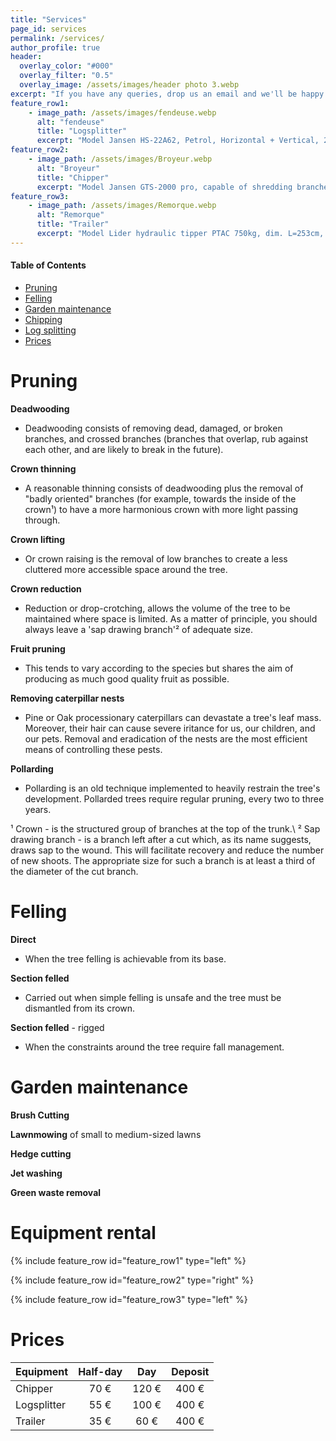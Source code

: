 ```yaml
---
title: "Services"
page_id: services
permalink: /services/
author_profile: true
header:
  overlay_color: "#000"
  overlay_filter: "0.5"
  overlay_image: /assets/images/header photo 3.webp
excerpt: "If you have any queries, drop us an email and we'll be happy to help. Our details can be found on the contact page."
feature_row1:
    - image_path: /assets/images/fendeuse.webp
      alt: "fendeuse"
      title: "Logsplitter"
      excerpt: "Model Jansen HS-22A62, Petrol, Horizontal + Vertical, 22T, 62cm ; towable, with 22 tons of hydraulic pressure, the option of splitting horizontally for medium-sized logs, meaning less strain on the back, or vertically for larger logs, a cruciform wedge for considerable time savings"
feature_row2:
    - image_path: /assets/images/Broyeur.webp
      alt: "Broyeur"
      title: "Chipper"
      excerpt: "Model Jansen GTS-2000 pro, capable of shredding branches up to 10cm in diameter, compact and towable for ease of transport."
feature_row3:
    - image_path: /assets/images/Remorque.webp
      alt: "Remorque"
      title: "Trailer"
      excerpt: "Model Lider hydraulic tipper PTAC 750kg, dim. L=253cm, W=147cm"
---
```


#### Table of Contents

- [Pruning](#pruning)
- [Felling](#felling)
- [Garden maintenance ](#garden-maintenance)
- [Chipping](#chipping)
- [Log splitting ](#log-splitting)
- [Prices](#prices)

# Pruning 

**Deadwooding** 
- Deadwooding consists of removing dead, damaged, or broken branches, and crossed branches (branches that overlap, rub against each other, and are likely to break in the future).

**Crown thinning** 
- A reasonable thinning consists of deadwooding plus the removal of "badly oriented" branches (for example, towards the inside of the crown¹) to have a more harmonious crown with more light passing through.

**Crown lifting** 
- Or crown raising is the removal of low branches to create a less cluttered more accessible space around the tree. 

**Crown reduction** 
- Reduction or drop-crotching, allows the volume of the tree to be maintained where space is limited. As a matter of principle, you should always leave a 'sap drawing branch'² of adequate size.

**Fruit pruning** 
- This tends to vary according to the species but shares the aim of producing as much good quality fruit as possible. 

**Removing caterpillar nests** 
- Pine or Oak processionary caterpillars can devastate a tree's leaf mass. Moreover, their hair can cause severe iritance for us, our children, and our pets. Removal and eradication of the nests are the most efficient means of controlling these pests. 

**Pollarding** 
- Pollarding is an old technique implemented to heavily restrain the tree's development. Pollarded trees require regular pruning, every two to three years. 

¹ Crown - is the structured group of branches at the top of the trunk.\\
² Sap drawing branch - is a branch left after a cut which, as its name suggests, draws sap to the wound. This will facilitate recovery and reduce the number of new shoots. The appropriate size for such a branch is at least a third of the diameter of the cut branch. 

# Felling

**Direct**
- When the tree felling is achievable from its base. 

**Section felled**
- Carried out when simple felling is unsafe and the tree must be dismantled from its crown.

**Section felled** - rigged
- When the constraints around the tree require fall management.

# Garden maintenance 

**Brush Cutting**

**Lawnmowing** of small to medium-sized lawns 

**Hedge cutting**

**Jet washing**

**Green waste removal**

# Equipment rental

{% include feature_row id="feature_row1" type="left" %}

{% include feature_row id="feature_row2" type="right" %}

{% include feature_row id="feature_row3" type="left" %}

# Prices

| Equipment | Half-day | Day | Deposit |
| :----------- | :-----------: | :-----------: | :-----------: |
| Chipper |70 €|120 €|400 €| 
| Logsplitter |55 €|100 €|400 €|
| Trailer |35 €|60 €|400 €|
